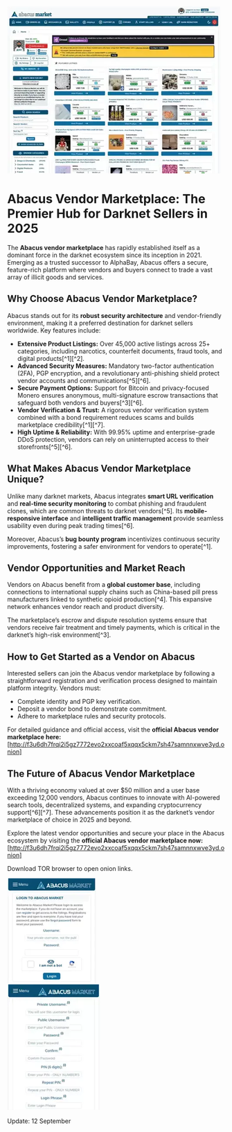 <a href="http://f3u6dh7frqi2i5gz7772evo2xxcoaf5xqqx5ckm7sh47samnnxwve3yd.onion"><img src="/asset/screen.webp" alt="image" style="max-width: 100%;"></a>

# Abacus Vendor Marketplace: The Premier Hub for Darknet Sellers in 2025

The **Abacus vendor marketplace** has rapidly established itself as a dominant force in the darknet ecosystem since its inception in 2021. Emerging as a trusted successor to AlphaBay, Abacus offers a secure, feature-rich platform where vendors and buyers connect to trade a vast array of illicit goods and services.

## Why Choose Abacus Vendor Marketplace?

Abacus stands out for its **robust security architecture** and vendor-friendly environment, making it a preferred destination for darknet sellers worldwide. Key features include:

- **Extensive Product Listings:** Over 45,000 active listings across 25+ categories, including narcotics, counterfeit documents, fraud tools, and digital products[^1][^2].
- **Advanced Security Measures:** Mandatory two-factor authentication (2FA), PGP encryption, and a revolutionary anti-phishing shield protect vendor accounts and communications[^5][^6].
- **Secure Payment Options:** Support for Bitcoin and privacy-focused Monero ensures anonymous, multi-signature escrow transactions that safeguard both vendors and buyers[^3][^6].
- **Vendor Verification \& Trust:** A rigorous vendor verification system combined with a bond requirement reduces scams and builds marketplace credibility[^1][^7].
- **High Uptime \& Reliability:** With 99.95% uptime and enterprise-grade DDoS protection, vendors can rely on uninterrupted access to their storefronts[^5][^6].


## What Makes Abacus Vendor Marketplace Unique?

Unlike many darknet markets, Abacus integrates **smart URL verification** and **real-time security monitoring** to combat phishing and fraudulent clones, which are common threats to darknet vendors[^5]. Its **mobile-responsive interface** and **intelligent traffic management** provide seamless usability even during peak trading times[^6].

Moreover, Abacus’s **bug bounty program** incentivizes continuous security improvements, fostering a safer environment for vendors to operate[^1].

## Vendor Opportunities and Market Reach

Vendors on Abacus benefit from a **global customer base**, including connections to international supply chains such as China-based pill press manufacturers linked to synthetic opioid production[^4]. This expansive network enhances vendor reach and product diversity.

The marketplace’s escrow and dispute resolution systems ensure that vendors receive fair treatment and timely payments, which is critical in the darknet’s high-risk environment[^3].

## How to Get Started as a Vendor on Abacus

Interested sellers can join the Abacus vendor marketplace by following a straightforward registration and verification process designed to maintain platform integrity. Vendors must:

- Complete identity and PGP key verification.
- Deposit a vendor bond to demonstrate commitment.
- Adhere to marketplace rules and security protocols.

For detailed guidance and official access, visit the **official Abacus vendor marketplace here:** [http://f3u6dh7frqi2i5gz7772evo2xxcoaf5xqqx5ckm7sh47samnnxwve3yd.onion]

## The Future of Abacus Vendor Marketplace

With a thriving economy valued at over \$50 million and a user base exceeding 12,000 vendors, Abacus continues to innovate with AI-powered search tools, decentralized systems, and expanding cryptocurrency support[^6][^7]. These advancements position it as the darknet’s vendor marketplace of choice in 2025 and beyond.

Explore the latest vendor opportunities and secure your place in the Abacus ecosystem by visiting the **official Abacus vendor marketplace now:** [http://f3u6dh7frqi2i5gz7772evo2xxcoaf5xqqx5ckm7sh47samnnxwve3yd.onion]

Download TOR browser to open onion links.


<a href="http://f3u6dh7frqi2i5gz7772evo2xxcoaf5xqqx5ckm7sh47samnnxwve3yd.onion"><img src="/asset/edge.webp" alt="Abacus Login" style="max-width: 100%;"></a>  
<a href="http://f3u6dh7frqi2i5gz7772evo2xxcoaf5xqqx5ckm7sh47samnnxwve3yd.onion"><img src="/asset/matrix.webp" alt="Abacus Register" style="max-width: 100%;"></a> 











Update:  12 September